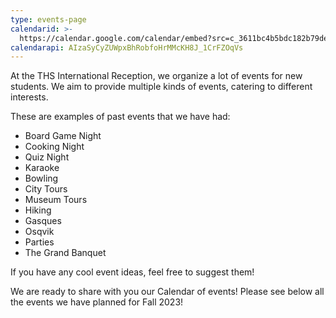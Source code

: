 ```yaml
---
type: events-page
calendarid: >-
  https://calendar.google.com/calendar/embed?src=c_3611bc4b5bdc182b79de912a164e72759ea98599416280ec9a946c6b5165502b%40group.calendar.google.com&ctz=Europe%2FStockholm
calendarapi: AIzaSyCyZUWpxBhRobfoHrMMcKH8J_1CrFZOqVs
---
```

At the THS International Reception, we organize a lot of events for new students. We aim to provide multiple kinds of events, catering to different interests. 

These are examples of past events that we have had:

* Board Game Night
* Cooking Night
* Quiz Night
* Karaoke
* Bowling
* City Tours
* Museum Tours
* Hiking
* Gasques
* Osqvik
* Parties
* The Grand Banquet

If you have any cool event ideas, feel free to suggest them!

We are ready to share with you our Calendar of events! Please see below all the events we have planned for Fall 2023!
